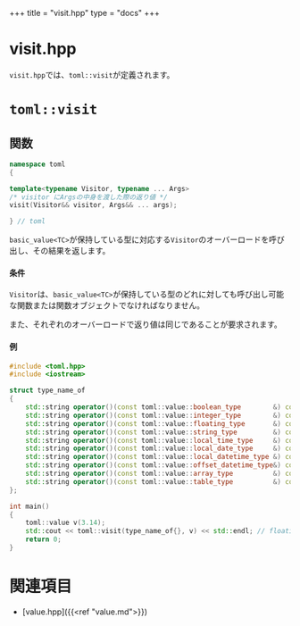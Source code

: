 +++
title = "visit.hpp"
type  = "docs"
+++

# visit.hpp

`visit.hpp`では、`toml::visit`が定義されます。

# `toml::visit`

## 関数

```cpp
namespace toml
{

template<typename Visitor, typename ... Args>
/* visitor にArgsの中身を渡した際の返り値 */
visit(Visitor&& visitor, Args&& ... args);

} // toml
```

`basic_value<TC>`が保持している型に対応する`Visitor`のオーバーロードを呼び出し、その結果を返します。

#### 条件

`Visitor`は、`basic_value<TC>`が保持している型のどれに対しても呼び出し可能な関数または関数オブジェクトでなければなりません。

また、それぞれのオーバーロードで返り値は同じであることが要求されます。

#### 例

```cpp
#include <toml.hpp>
#include <iostream>

struct type_name_of
{
    std::string operator()(const toml::value::boolean_type        &) const {return "boolean";}
    std::string operator()(const toml::value::integer_type        &) const {return "integer";}
    std::string operator()(const toml::value::floating_type       &) const {return "floating";}
    std::string operator()(const toml::value::string_type         &) const {return "string";}
    std::string operator()(const toml::value::local_time_type     &) const {return "local_time";}
    std::string operator()(const toml::value::local_date_type     &) const {return "local_date";}
    std::string operator()(const toml::value::local_datetime_type &) const {return "local_datetime";}
    std::string operator()(const toml::value::offset_datetime_type&) const {return "offset_datetime";}
    std::string operator()(const toml::value::array_type          &) const {return "array";}
    std::string operator()(const toml::value::table_type          &) const {return "table";}
};

int main()
{
    toml::value v(3.14);
    std::cout << toml::visit(type_name_of{}, v) << std::endl; // floating
    return 0;
}
```

# 関連項目

- [value.hpp]({{<ref "value.md">}})
